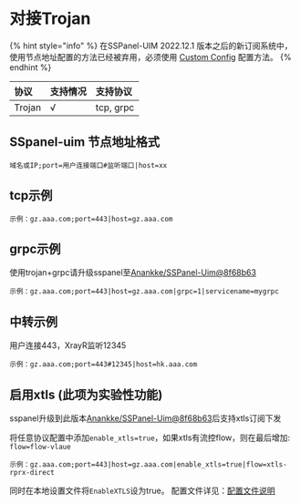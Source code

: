 # 对接Trojan

{% hint style="info" %}
在SSPanel-UIM 2022.12.1 版本之后的新订阅系统中，使用节点地址配置的方法已经被弃用，必须使用 [Custom Config](sspanel_custom_config.md) 配置方法。
{% endhint %}

| 协议 | 支持情况 | 支持协议 |
| :--- | :--- | :--- |
| Trojan | √ | tcp, grpc |

## SSpanel-uim 节点地址格式

```text
域名或IP;port=用户连接端口#监听端口|host=xx
```

## tcp示例

```text
示例：gz.aaa.com;port=443|host=gz.aaa.com
```

## grpc示例

使用trojan+grpc请升级sspanel至[Anankke/SSPanel-Uim@8f68b63](https://github.com/Anankke/SSPanel-Uim/commit/8f68b6360baf9f6624e1158e3cae81d93d1db107)

```text
示例：gz.aaa.com;port=443|host=gz.aaa.com|grpc=1|servicename=mygrpc
```

## 中转示例

用户连接443，XrayR监听12345

```text
示例：gz.aaa.com;port=443#12345|host=hk.aaa.com
```

## 启用xtls **\(此项为实验性功能\)**

sspanel升级到此版本[Anankke/SSPanel-Uim@8f68b63](https://github.com/Anankke/SSPanel-Uim/commit/8f68b6360baf9f6624e1158e3cae81d93d1db107)后支持xtls订阅下发

将任意协议配置中添加`enable_xtls=true`，如果xtls有流控flow，则在最后增加: `flow=flow-vlaue`

```text
示例：gz.aaa.com;port=443|host=gz.aaa.com|enable_xtls=true|flow=xtls-rprx-direct
```

同时在本地设置文件将`EnableXTLS`设为true。 配置文件详见：[配置文件说明](https://github.com/XrayR-project/XrayR-doc/tree/af55d4cc45735ca8d00491aa97f8cbbd97c8faf4/sspanel/config/README.md)

